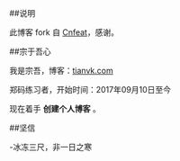 ##说明


此博客 fork 自 [Cnfeat](http://cnfeat.com/)，感谢。

##宗于吾心

我是宗吾，博客：[tianvk.com](http://tianvk.com/)

郑码练习者，开始时间：2017年09月10日至今

现在着手 **创建个人博客** 。

##坚信

-冰冻三尺，非一日之寒


